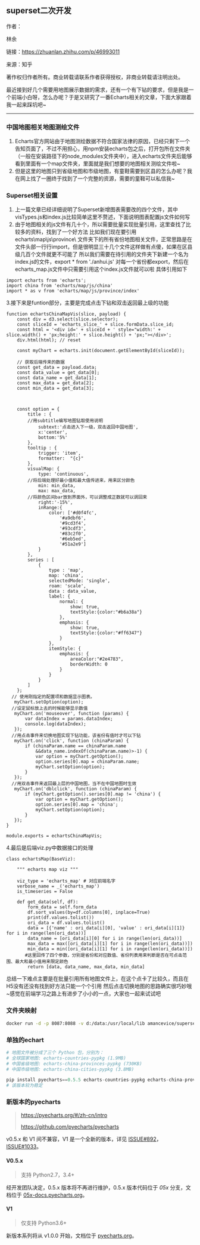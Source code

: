 ## superset二次开发

作者：

林余

链接：https://zhuanlan.zhihu.com/p/46993011

来源：知乎

著作权归作者所有。商业转载请联系作者获得授权，非商业转载请注明出处。

最近接到好几个需要用地图展示数据的需求，还有一个有下钻的要求，但是我是一个前端小白呀，怎么办呢？于是又研究了一番Echarts相关的文章，下面大家跟着我一起来踩坑吧~

------

### **中国地图相关地图测绘文件**

1. Echarts官方网站由于地图测绘数据不符合国家法律的原因，已经只剩下一个告知页面了，不过不用担心，用npm安装echarts包之后，打开包所在文件夹（一般在安装路径下的node_modules文件夹中），进入echarts文件夹后能够看到里面有一个map文件夹，里面就是我们想要的地图相关测绘文件啦~
2. 但是这里的地图只到省级地图和市级地图，有童鞋需要到区县的怎么办呢？我在网上找了一圈终于找到了一个完整的资源，需要的童鞋可以私信我~

### **Superset相关设置**

1. 上一篇文章已经详细说明了Superset新增图表需要改的四个文件，其中visTypes.js和index.js比较简单这里不赘述，下面说明图表配置js文件如何写
2. 由于地图相关的js文件有几十个，所以需要批量实现批量引用，这里查找了比较多的资料，找到了一个好方法
   比如我们现在要引用 echarts\map\js\province\ 文件夹下的所有省份地图相关文件，正常思路是在文件头部一行行import，但是很明显三十几个文件这样做有点傻，如果在区县级几百个文件就更不可能了 所以我们需要在待引用的文件夹下新建一个名为index.js的文件，export * from './anhui.js' 对每一个省份都export，然后在echarts_map.js文件中只需要引用这个index.js文件就可以啦 具体引用如下

```text
import echarts from 'echarts';
import china from 'echarts/map/js/china'
import * as v from 'echarts/map/js/province/index'
```



3.接下来是funtion部分，主要是完成点击下钻和双击返回最上级的功能

```text
function echartsChinaMapVis(slice, payload) {
    const div = d3.select(slice.selector);
    const sliceId = 'echarts_slice_' + slice.formData.slice_id;
    const html = '<div id=' + sliceId + ' style="width:' + slice.width() + 'px;height:' + slice.height() + 'px;"></div>';
    div.html(html); // reset

    const myChart = echarts.init(document.getElementById(sliceId));

    // 获取后端传来的数据
    const get_data = payload.data;
    const data_value = get_data[0];
    const data_name = get_data[1];
    const max_data = get_data[2];
    const min_data = get_data[3];



    const option = {
        title : {
        //用subtitle编写地图钻取使用说明
            subtext:'点击进入下一级，双击返回中国地图',
            x:'center',
            bottom:'5%'
        },
        tooltip : {
            trigger: 'item',
            formatter:  "{c}"
        },
        visualMap: {
            type: 'continuous',
        //将后端处理好最小值和最大值传进来，用来区分颜色
            min: min_data,
            max: max_data,
        //将颜色区间bar放到界面外，可以调整成正数就可以调回来
            right:'-15%',
            inRange:{
                color: ['#d0f4fc',
                    '#a9dbf6',
                    '#9cd3f4',
                    '#93cdf3',
                    '#83c2f0',
                    '#6eb5ed',
                    '#51a2e9']
            }
        },
        series : [
            {
                type : 'map',
                map: 'china',
                selectedMode: 'single',
                roam: 'scale',
                data : data_value,
                label: {
                    normal: {
                        show: true,
                        textStyle:{color:"#b6a38a"}
                    },
                    emphasis: {
                        show: true,
                        textStyle:{color:"#ff6347"}
                    }
                },
                itemStyle: {
                    emphasis: {
                        areaColor:"#2e4783",
                        borderWidth: 0
                    }
                }
            }
        ]
    };
  // 使用刚指定的配置项和数据显示图表。
   myChart.setOption(option);
  //设定鼠标放上去的时候能够显示数值
   myChart.on('mouseover', function (params) {
       var dataIndex = params.dataIndex;
       console.log(dataIndex);
   });
  //用点击事件来切换地图实现下钻功能，该省份有值时才可以下钻
   myChart.on('click', function (chinaParam) {
       if (chinaParam.name == chinaParam.name
           &&data_name.indexOf(chinaParam.name)>-1) {
           var option = myChart.getOption();
           option.series[0].map = chinaParam.name;
           myChart.setOption(option);
       }
   });
  //用双击事件来返回最上层的中国地图，当不在中国地图时生效
   myChart.on('dblclick', function (chinaParam) {
       if (myChart.getOption().series[0].map != 'china') {
           var option = myChart.getOption();
           option.series[0].map = 'china';
           myChart.setOption(option);
       }
   });
}

module.exports = echartsChinaMapVis;
```



4.最后是后端viz.py中数据接口的处理

```text
class echartsMap(BaseViz):

    """ echarts map viz """

    viz_type = 'echarts_map' # 对应前端名字
    verbose_name = _('echarts_map')
    is_timeseries = False

    def get_data(self, df):
        form_data = self.form_data
        df.sort_values(by=df.columns[0], inplace=True)
        print(df.values.tolist())
        ori_data = df.values.tolist()
        data = [{'name' : ori_data[i][0], 'value' : ori_data[i][1]} for i in range(len(ori_data))]
        data_name = [ori_data[i][0] for i in range(len(ori_data))]
        max_data = max([ori_data[i][1] for i in range(len(ori_data))])
        min_data = min([ori_data[i][1] for i in range(len(ori_data))])
       #这里回传了四个参数，分别是省份和对应数值、省份列表用来判断是否在可点击范围、最大和最小值用来限定颜色
        return [data, data_name, max_data, min_data]
```



总结一下难点主要是在批量引用所有地图文件上，在这个点卡了比较久，而且在H5没有还没有找到好方法只能一个个引用
然后点击切换地图的思路确实很巧妙哦~感觉在前端学习之路上有进步了小小的一点，大家也一起来试试吧



### 文件夹映射

```bash
docker run -d -p 8087:8088 -v d:/data:/usr/local/lib amancevice/superset
```

### 单独的echart

```python
# 地图文件被分成了三个 Python 包，分别为：
# 全球国家地图: echarts-countries-pypkg (1.9MB)
# 中国省级地图: echarts-china-provinces-pypkg (730KB)
# 中国市级地图: echarts-china-cities-pypkg (3.8MB)

pip install pyecharts==0.5.5 echarts-countries-pypkg echarts-china-provinces-pypkg echarts-china-cities-pypkg
# 该版本较为稳定
```

### 新版本的pyecharts

> https://pyecharts.org/#/zh-cn/intro
>
> https://github.com/pyecharts/pyecharts

v0.5.x 和 V1 间不兼容，V1 是一个全新的版本，详见 [ISSUE#892](https://github.com/pyecharts/pyecharts/issues/892)，[ISSUE#1033](https://github.com/pyecharts/pyecharts/issues/1033)。

#### V0.5.x

> 支持 Python2.7，3.4+

经开发团队决定，0.5.x 版本将不再进行维护，0.5.x 版本代码位于 *05x* 分支，文档位于 [05x-docs.pyecharts.org](http://05x-docs.pyecharts.org/)。

#### V1

> 仅支持 Python3.6+

新版本系列将从 v1.0.0 开始，文档位于 [pyecharts.org](https://pyecharts.org/)。